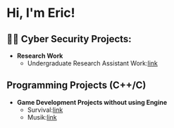 <h1>Hi, I'm Eric!
  
<h2>👨‍💻 Cyber Security Projects:</h2>

- <b>Research Work</b>
  - Undergraduate Research Assistant Work:[link](https://github.com/ekim633/gmu-ltesniffer)
 

<h2> Programming Projects (C++/C) </h2>

- <b>Game Development Projects without using Engine </b>
  - Survival:[link](https://github.com/ekim633/Survival)
  - Musik:[link](https://github.com/ekim633/Muzik)
<!--
**ekim633/ekim633** is a ✨ _special_ ✨ repository because its `README.md` (this file) appears on your GitHub profile.

Here are some ideas to get you started:

- 🔭 I’m currently working on ...
- 🌱 I’m currently learning ...
- 👯 I’m looking to collaborate on ...
- 🤔 I’m looking for help with ...
- 💬 Ask me about ...
- 📫 How to reach me: ...
- 😄 Pronouns: ...
- ⚡ Fun fact: ...
-->
